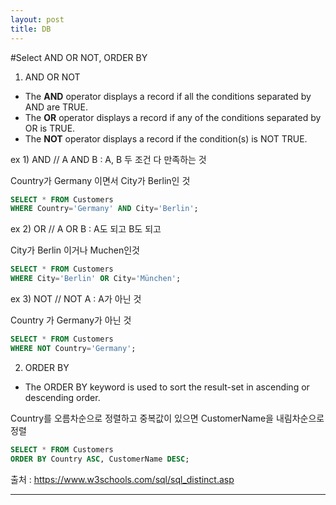 ```yaml
---
layout: post
title: DB
---
```


#Select AND OR NOT, ORDER BY



1. AND OR NOT

- The **AND** operator displays a record if all the conditions separated by AND are TRUE.
- The **OR** operator displays a record if any of the conditions separated by OR is TRUE.
- The **NOT** operator displays a record if the condition(s) is NOT TRUE.




ex 1) AND // A AND B : A, B 두 조건 다 만족하는 것


Country가 Germany 이면서 City가 Berlin인 것

```SQL
SELECT * FROM Customers
WHERE Country='Germany' AND City='Berlin';
```





ex 2) OR // A OR B : A도 되고  B도 되고 


City가 Berlin 이거나 Muchen인것

```SQL
SELECT * FROM Customers
WHERE City='Berlin' OR City='München';
```






ex 3) NOT // NOT A : A가 아닌 것


Country 가 Germany가 아닌 것


```sql
SELECT * FROM Customers
WHERE NOT Country='Germany';
```









2. ORDER BY

- The ORDER BY keyword is used to sort the result-set in ascending or descending order.



 Country를 오름차순으로 정렬하고 중복값이 있으면 CustomerName을 내림차순으로 정렬

```SQL
SELECT * FROM Customers
ORDER BY Country ASC, CustomerName DESC;
```









출처 : https://www.w3schools.com/sql/sql_distinct.asp







---